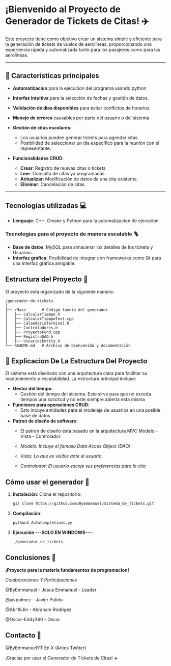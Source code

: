 
# ¡Bienvenido al Proyecto de Generador de Tickets de Citas! ✈️

Este proyecto tiene como objetivo crear un sistema simple y eficiente para la generación de tickets de vuelos de aerolíneas, proporcionando una experiencia rápida y automatizada tanto para los pasajeros como para las aerolíneas.

---

## 🚀 **Características principales**
- **Automatizacion** para la ejecucion del programa usando python

- **Interfaz intuitiva** para la selección de fechas y gestión de datos.

- **Validación de días disponibles** para evitar conflictos de horarios.

- **Manejo de errores** causables por parte del usuario o del sistema


- **Gestión de citas escolares**:
  - Los usuarios pueden generar tickets para agendar citas.
  - Posibilidad de seleccionar un día específico para la reunión con el representante.
- **Funcionalidades CRUD**:
  - **Crear**: Registro de nuevas citas o tickets.
  - **Leer**: Consulta de citas ya programadas.
  - **Actualizar**: Modificación de datos de una cita existente.
  - **Eliminar**: Cancelación de citas.


---

## Tecnologías utilizadas 💻
- **Lenguaje**: C++, Cmake y Python para la automatizacion de ejecucion 

### Tecnologias para el proyecto de manera escalable 🪜
- **Base de datos**: MySQL para almacenar los detalles de los tickets y Usuarios.
- **Interfaz gráfica**: Posibilidad de integrar con frameworks como Qt para una interfaz gráfica amigable.

## Estructura del Proyecto 📂
El proyecto está organizado de la siguiente manera:

```
/generador-de-tickets
│
├── /Main       # Código fuente del generador
│   ├── CalcularTiempo.h
│   ├── CalcularTiempoTest.cpp
│   ├── CalandarioTerminal.h
│   ├── Controladores.h
│   ├── ProyectoFund.cpp
│   ├── RegistroDAO.h
│   ├── UsuariosEntity.h
└── README.md   # Archivo de bienvenida y documentación
```

## 📂 **Explicacion De La Estructura Del Proyecto**
El sistema está diseñado con una arquitectura clara para facilitar su mantenimiento y escalabilidad. La estructura principal incluye:
- **Gestor del tiempo**:
  - Gestión del tiempo del sistema.
  Esto sirve para que no exceda tiempos una solicitud y no este siempre abierta esta misma
- **Funciones para operaciones CRUD**:
  - Esto incuye entidades para el modelaje de usuarios en una posible base de datos
- **Patron de diseño de software**:
  - El patron de diseño esta basado en la arquitectura MVC 
  Modelo - Vista - Controlador

  - *Modelo: Incluye el famoso Data Acces Object (DAO)*
  - *Vista: Lo que es visible ante el usuario*
  - *Controlador: El usuario escoje sus preferencias para la cita*


## Cómo usar el generador 🚀

1. **Instalación**: Clona el repositorio:
    ```bash
    git clone https://github.com/ByEmmanuel/Sistema_De_Tickets.git
    ```

2. **Compilación**:
    ```bash
    python3 AutoCompletions.py  
    ```

3. **Ejecución ---SOLO EN WINDOWS---**:
    ```bash
    ./generador_de_tickets
    ```


## Conclusiones 🤝
**¡Proyecto para la materia fundamentos de programacion!** 

*Colaboraciones Y Participaciones*

@ByEmmanuel      - Jesus Emmanuel - Leader

@javpulmez       - Javier Pulido

@Abr16Jin        - Abraham Rodrigez

@Oscar-Eddy360   - Oscar 




## Contacto 📧
@ByEmmanuelYT En X (Antes Twitter)

¡Gracias por usar el Generador de Tickets de Citas! ✈️
